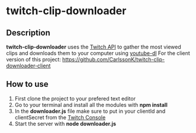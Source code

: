 # twitch-clip-downloader

## Description
**twitch-clip-downloader** uses the [Twitch API](https://dev.twitch.tv/docs/api) to gather the most viewed clips and downloads them to your computer using [youtube-dl](https://github.com/ytdl-org/youtube-dl)
For the client version of this project: https://github.com/CarlssonK/twitch-clip-downloader-client

## How to use
1. First clone the project to your prefered text editor
2. Go to your terminal and install all the modules with **npm install**
3. In the **downloader.js** file make sure to put in your clientId and clientSecret from the [Twitch Console](https://dev.twitch.tv/console)
4. Start the server with **node downloader.js**
